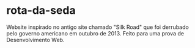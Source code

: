 # rota-da-seda
Website inspirado no antigo site chamado "Silk Road" que foi derrubado pelo governo americano em outubro de 2013. Feito para uma prova de Desenvolvimento Web.
